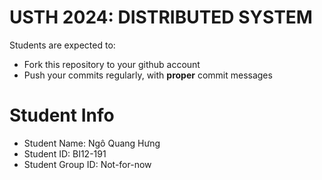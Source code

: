USTH 2024: DISTRIBUTED SYSTEM
=====================================================

Students are expected to:
* Fork this repository to your github account
* Push your commits regularly, with **proper** commit messages


Student Info
=========================

* Student Name: Ngô Quang Hưng
* Student ID: BI12-191
* Student Group ID: Not-for-now
